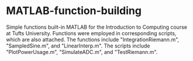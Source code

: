 # MATLAB-function-building
Simple functions built-in MATLAB for the Introduction to Computing course at Tufts University. Functions were employed in corresponding scripts, which are also attached. The functions include "IntegrationRiemann.m", "SampledSine.m", and "LinearInterp.m". The scripts include "PlotPowerUsage.m", "SimulateADC.m", and "TestRiemann.m". 
